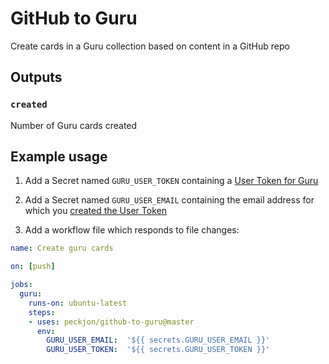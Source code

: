 # GitHub to Guru
Create cards in a Guru collection based on content in a GitHub repo

## Outputs

### `created`

Number of Guru cards created

## Example usage

1. Add a Secret named `GURU_USER_TOKEN` containing a [User Token for Guru](https://help.getguru.com/articles/XipkRKLi/Guru-API-Overview)

2. Add a Secret named `GURU_USER_EMAIL` containing the email address for which you [created the User Token](https://app.getguru.com/settings/api-access)

3. Add a workflow file which responds to file changes:

```yaml
name: Create guru cards

on: [push]

jobs:
  guru:
    runs-on: ubuntu-latest
    steps:
    - uses: peckjon/github-to-guru@master
      env:
        GURU_USER_EMAIL:  '${{ secrets.GURU_USER_EMAIL }}'
        GURU_USER_TOKEN:  '${{ secrets.GURU_USER_TOKEN }}'
```
